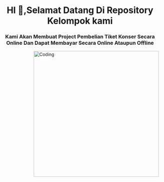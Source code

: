 <h1 align ="center"> HI 👋,Selamat Datang Di Repository Kelompok kami</h1>
<h3 align ="center">Kami Akan Membuat Project Pembelian Tiket Konser Secara Online Dan Dapat Membayar Secara Online Ataupun Offline</h3>

<img align="right" alt="Coding" width="400" src="https://media0.giphy.com/media/v1.Y2lkPTc5MGI3NjExZTNpYjEwa2Y5d290cHQ5aGNza2phbzF4Ym90eGw1cWZmM3I3bDV0dCZlcD12MV9pbnRlcm5hbF9naWZfYnlfaWQmY3Q9Zw/hVHpGTy7FjkahoXwdo/giphy.gif">
